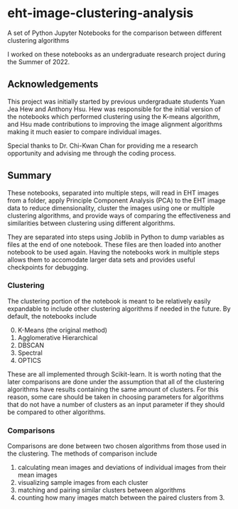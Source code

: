 # eht-image-clustering-analysis

A set of Python Jupyter Notebooks for the comparison between different clustering algorithms

I worked on these notebooks as an undergraduate research project during the Summer of 2022. 

## Acknowledgements
This project was initially started by previous undergraduate students Yuan Jea Hew and Anthony Hsu. Hew was responsible for the initial version of the notebooks which performed clustering using the K-means algorithm, and Hsu made contributions to improving the image alignment algorithms making it much easier to compare individual images.

Special thanks to Dr. Chi-Kwan Chan for providing me a research opportunity and advising me through the coding process.

## Summary
These notebooks, separated into multiple steps, will read in EHT images from a folder, apply Principle Component Analysis (PCA) to the EHT image data to reduce dimensionality, cluster the images using one or multiple clustering algorithms, and provide ways of comparing the effectiveness and similarities between clustering using different algorithms. 

They are separated into steps using Joblib in Python to dump variables as files at the end of one notebook. These files are then loaded into another notebook to be used again. Having the notebooks work in multiple steps allows them to accomodate larger data sets and provides useful checkpoints for debugging.

### Clustering
The clustering portion of the notebook is meant to be relatively easily expandable to include other clustering algorithms if needed in the future. By default, the notebooks include

0. K-Means (the original method)
1. Agglomerative Hierarchical
2. DBSCAN
3. Spectral
4. OPTICS

These are all implemented through Scikit-learn. It is worth noting that the later comparisons are done under the assumption that all of the clustering algorithms have results containing the same amount of clusters. For this reason, some care should be taken in choosing parameters for algorithms that do not have a number of clusters as an input parameter if they should be compared to other algorithms.

### Comparisons
Comparisons are done between two chosen algorithms from those used in the clustering. The methods of comparison include

1. calculating mean images and deviations of individual images from their mean images
2. visualizing sample images from each cluster
3. matching and pairing similar clusters between algorithms
4. counting how many images match between the paired clusters from 3.
